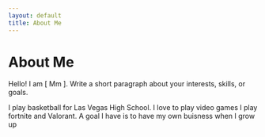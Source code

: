 ```yaml
---
layout: default
title: About Me
---
```

# About Me
Hello! I am [ Mm ].
Write a short paragraph about your interests, skills, or goals.

I play basketball for Las Vegas High School. I love to play video games I play fortnite and Valorant. 
A goal I have is to have my own buisness when I grow up
